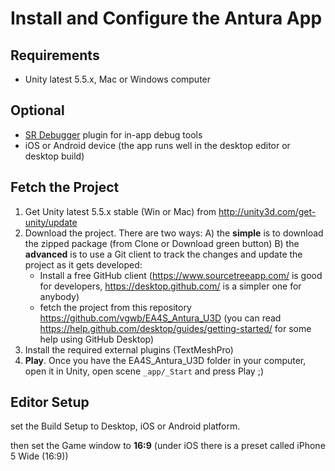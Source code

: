 # Install and Configure the Antura App

## Requirements
- Unity latest 5.5.x, Mac or Windows computer

## Optional
- [SR Debugger](https://www.assetstore.unity3d.com/en/#!/content/27688) plugin for in-app debug tools
- iOS or Android device (the app runs well in the desktop editor or desktop build)

## Fetch the Project

1.  Get Unity latest 5.5.x stable (Win or Mac) from <http://unity3d.com/get-unity/update>
2.  Download the project. There are two ways:
    A) the **simple** is to download the zipped package (from Clone or Download green button)
    B) the **advanced** is to use a Git client to track the changes and update the project as it gets developed:
    - Install a free GitHub client (<https://www.sourcetreeapp.com/> is good for developers, <https://desktop.github.com/> is a simpler one for anybody)
    - fetch the project from this repository <https://github.com/vgwb/EA4S_Antura_U3D> (you can read <https://help.github.com/desktop/guides/getting-started/> for some help using GitHub Desktop)
3.  Install the required external plugins (TextMeshPro)
4.  **Play**. Once you have the EA4S_Antura_U3D folder in your computer, open it in Unity, open scene `_app/_Start` and press Play ;)

## Editor Setup

set the Build Setup to Desktop, iOS or Android platform.

then set the Game window to **16:9** (under iOS there is a preset called iPhone 5 Wide (16:9))
